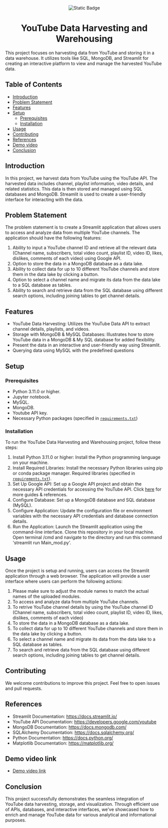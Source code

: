 <div align="center">
    <img alt="Static Badge" src="https://img.shields.io/badge/You_Tube_Data-Harvesting_Warehousing-blue?style=for-the-badge&labelColor=green&logo=Python&logoColor=%233776AB">

</div>

# <div align="center">YouTube Data Harvesting and Warehousing</div>

This project focuses on harvesting data from YouTube and storing it in a data warehouse. It utilizes tools like SQL, MongoDB, and Streamlit for creating an interactive platform to view and manage the harvested YouTube data.

## Table of Contents

- [Introduction](#introduction)
- [Problem Statement](#problem-statement)
- [Features](#features)
- [Setup](#setup)
  - [Prerequisites](#prerequisites)
  - [Installation](#installation)
- [Usage](#usage)
- [Contributing](#contributing)
- [References](#references)
- [Demo video](#demo-video-link)
- [Conclusion](#conclusion)

## Introduction

In this project, we harvest data from YouTube using the YouTube API. The harvested data includes channel, playlist information, video details, and related statistics. This data is then stored and managed using SQL databases and MongoDB. Streamlit is used to create a user-friendly interface for interacting with the data.

## Problem Statement

The problem statement is to create a Streamlit application that allows users to access and analyze data from multiple YouTube channels. The application should have the following features:
  1. Ability to input a YouTube channel ID and retrieve all the relevant data (Channel name, subscribers, total video count, playlist ID, video ID, likes, dislikes, comments of each video) using Google API.
  2. Option to store the data in a MongoDB database as a data lake.
  3. Ability to collect data for up to 10 different YouTube channels and store them in the data lake by clicking a button.
  4. Option to select a channel name and migrate its data from the data lake to a SQL database as tables.
  5. Ability to search and retrieve data from the SQL database using different search options, including joining tables to get channel details.


## Features

- YouTube Data Harvesting: Utilizes the YouTube Data API to extract channel details, playlists, and videos.
- Storage with MongoDB & MySQL Databases: Illustrates how to store YouTube data in a  MongoDB & My SQL database for added flexibility.
- Present the data in an interactive and user-friendly way using Streamlit.
- Querying data using MySQL with the predefined questions

## Setup

### Prerequisites

- Python 3.11.0 or higher.
- Jupyter notebook.
- MySQL.
- MongoDB.
- Youtube API key.
- Necessary Python packages (specified in [`requirements.txt`](https://github.com/Santhosh-Analytics/Capstone/blob/main/requirements.txt))

### Installation

To run the YouTube Data Harvesting and Warehousing project, follow these steps:

1. Install Python 3.11.0 or higher: Install the Python programming language on your machine.
2. Install Required Libraries: Install the necessary Python libraries using pip or conda package manager. Required libraries (specified in [`requirements.txt`](https://github.com/Santhosh-Analytics/Capstone/blob/main/requirements.txt)).
3. Set Up Google API: Set up a Google API project and obtain the necessary API credentials for accessing the YouTube API. Click [here](https://developers.google.com/youtube/v3/getting-started) for more guides & references.
4. Configure Database: Set up a MongoDB database and SQL database (MySQL).
5. Configure Application: Update the configuration file or environment variables with the necessary API credentials and database connection details.
6. Run the Application: Launch the Streamlit application using the command-line interface. Clone this repository in your local machine. Open terminal /cmd and navigate to the directory and run this command 'streamlit run Main_mod.py'.

## Usage

Once the project is setup and running, users can access the Streamlit application through a web browser. The application will provide a user interface where users can perform the following actions:
<h7 style='text-align: left; color: black;'><ol> <li> Please make sure to adjust the module names to match the actual names of the uploaded modules.</li> <li > To access and analyze data from multiple YouTube channels. </li> <li> To retrive YouTube channel details by using the YouTube channel ID (Channel name, subscribers, total video count, playlist ID, video ID, likes, dislikes, comments of each video)  </li> <li >To store the data in a MongoDB database as a data lake. </li><li >To collect data for up to 10 different YouTube channels and store them in the data lake by clicking a button. </li><li >To select a channel name and migrate its data from the data lake to a SQL database as tables.</li><li >To search and retrieve data from the SQL database using different search options, including joining tables to get channel details.</li></ol><h7>

## Contributing 

We welcome contributions to improve this project. Feel free to open issues and pull requests.

## References

- Streamlit Documentation: https://docs.streamlit.io/
- YouTube API Documentation: https://developers.google.com/youtube
- MongoDB Documentation: https://docs.mongodb.com/
- SQLAlchemy Documentation: https://docs.sqlalchemy.org/
- Python Documentation: https://docs.python.org/
- Matplotlib Documentation: https://matplotlib.org/

## Demo video link

- [Demo video link]([https://github.com/Santhosh-Analytics/YouTube-Data-Harvesting-and-Warehousing](https://clipchamp.com/watch/K925TFFfYAS))


## Conclusion

This project successfully demonstrates the seamless integration of YouTube data harvesting, storage, and visualization. Through efficient use of APIs, databases, and interactive interfaces, we've showcased how to enrich and manage YouTube data for various analytical and informational purposes. 


